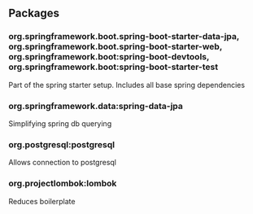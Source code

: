 ## Packages

### org.springframework.boot.spring-boot-starter-data-jpa, org.springframework.boot.spring-boot-starter-web, org.springframework.boot:spring-boot-devtools, org.springframework.boot:spring-boot-starter-test
Part of the spring starter setup. Includes all base spring dependencies

### org.springframework.data:spring-data-jpa

Simplifying spring db querying

### org.postgresql:postgresql
Allows connection to postgresql 

### org.projectlombok:lombok
Reduces boilerplate